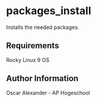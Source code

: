 packages_install
=========

Installs the needed packages.

Requirements
------------

Rocky Linux 9 OS

Author Information
------------------

Oscar Alexander - AP Hogeschool
